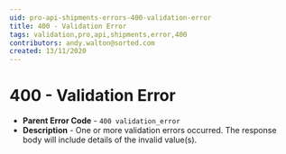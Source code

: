 ```yaml
---
uid: pro-api-shipments-errors-400-validation-error
title: 400 - Validation Error
tags: validation,pro,api,shipments,error,400
contributors: andy.walton@sorted.com
created: 13/11/2020
---
```

# 400 - Validation Error

* **Parent Error Code** - `400 validation_error`
* **Description** - One or more validation errors occurred. The response body will include details of the invalid value(s).


